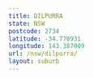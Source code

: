 ```yaml
---
title: DILPURRA
state: NSW
postcode: 2734
latitude: -34.770931
longitude: 143.387009
url: /nsw/dilpurra/
layout: suburb
---
```

